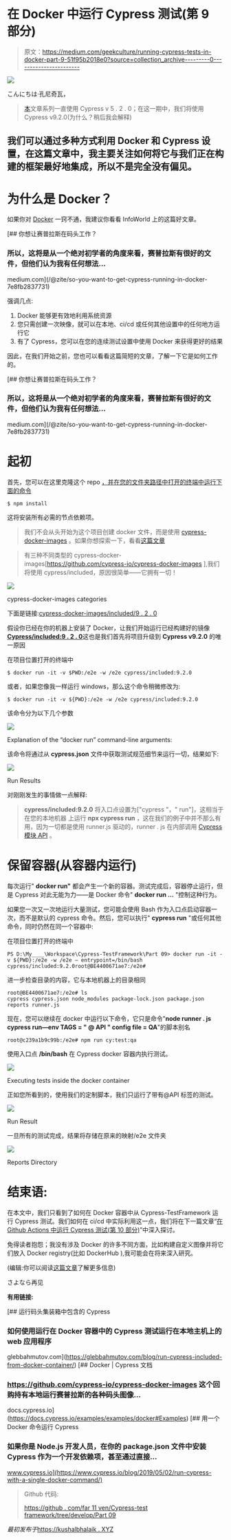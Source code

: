 # 在 Docker 中运行 Cypress 测试(第 9 部分)

> 原文：<https://medium.com/geekculture/running-cypress-tests-in-docker-part-9-51f95b2018e0?source=collection_archive---------0----------------------->

![](img/7a931496e196ee9555077373c461de78.png)

こんにちは·孔尼奇瓦，

> [本](https://kushalbhalaik.xyz/blog/building-a-test-automation-framework-using-cypress-io-part-1/)文章系列一直使用 Cypress v 5 . 2 . 0；在这一期中，我们将使用 Cypress v9.2.0(为什么？稍后我会解释)

## 我们可以通过多种方式利用 Docker 和 Cypress 设置，在这篇文章中，我主要关注如何将它与我们正在构建的框架最好地集成，所以不是完全没有偏见。

# 为什么是 Docker？

如果你对 [Docker](http://docker.com) 一窍不通，我建议你看看 InfoWorld 上的这篇好文章。

[](/@zite/so-you-want-to-get-cypress-running-in-docker-7e8fb2837731) [## 你想让赛普拉斯在码头工作？

### 所以，这将是从一个绝对初学者的角度来看，赛普拉斯有很好的文件，但他们认为我有任何想法…

medium.com](/@zite/so-you-want-to-get-cypress-running-in-docker-7e8fb2837731) 

强调几点:

1.  Docker 能够更有效地利用系统资源
2.  您只需创建一次映像，就可以在本地、ci/cd 或任何其他设置中的任何地方运行它
3.  有了 Cypress，您可以在您的连续测试设置中使用 Docker 来获得更好的结果

因此，在我们开始之前，您也可以看看这篇简短的文章，了解一下它是如何工作的。

[](/@zite/so-you-want-to-get-cypress-running-in-docker-7e8fb2837731) [## 你想让赛普拉斯在码头工作？

### 所以，这将是从一个绝对初学者的角度来看，赛普拉斯有很好的文件，但他们认为我有任何想法…

medium.com](/@zite/so-you-want-to-get-cypress-running-in-docker-7e8fb2837731) 

# 起初

首先，您可以在这里克隆这个 repo [，并在您的文件夹路径中打开的终端中运行下面的命令](https://github.com/far11ven/Cypress-TestFramework/tree/develop/Part%2009)

```
$ npm install
```

这将安装所有必需的节点依赖项。

> 我们不会从头开始为这个项目创建 docker 文件，而是使用 [cypress-docker-images](https://github.com/cypress-io/cypress-docker-images) 。如果你想探索一下，看看[这篇文章](https://www.mariedrake.com/post/using-docker-to-run-your-cypress-tests)

> 有三种不同类型的 cypress-docker-images[https://github.com/cypress-io/cypress-docker-images ],我们将使用 cypress/included，原因很简单——它拥有一切！

![](img/dd377e54c305fcaf29be2f8570f9160c.png)

cypress-docker-images categories

下面是链接:[cypress-docker-images/included/9 . 2 . 0](https://github.com/cypress-io/cypress-docker-images/tree/master/included/9.2.0)

假设你已经在你的机器上安装了 Docker，让我们开始运行已经构建好的镜像[**Cypress/included:9 . 2 . 0**](https://github.com/cypress-io/cypress-docker-images/tree/master/included/9.2.0)这也是我们首先将项目升级到 **Cypress v9.2.0** 的唯一原因

在项目位置打开的终端中

```
$ docker run -it -v $PWD:/e2e -w /e2e cypress/included:9.2.0
```

或者，如果您像我一样运行 windows，那么这个命令稍微修改为:

```
$ docker run -it -v ${PWD}:/e2e -w /e2e cypress/included:9.2.0
```

该命令分为以下几个参数

![](img/107fbe01604f79846a7b4beca8271cf0.png)

Explanation of the “docker run” command-line arguments:

该命令将通过从 **cypress.json** 文件中获取测试规范细节来运行一切，结果如下:

![](img/78ada4f05e074230128179f4b3af9f12.png)

Run Results

对刚刚发生的事情做一点解释:

> **cypress/included:9.2.0** 将入口点设置为["cypress "，" run"]，这相当于在您的本地机器
> 上运行 **npx cypress run** ，这在我们的例子中并不那么有用，因为一切都是使用 runner.js 驱动的，runner . js 在内部调用 [Cypress 模块 API](https://docs.cypress.io/guides/guides/module-api) 。

# 保留容器(从容器内运行)

每次运行" **docker run"** 都会产生一个新的容器。测试完成后，容器停止运行，但是 Cypress 对此无能为力——是 Docker 命令" **docker run …** "控制这种行为。

如果您一次又一次地运行大量测试，您可能会使用 Bash 作为入口点启动容器一次，而不是默认的 cypress 命令。然后，您可以执行" **cypress run** "或任何其他命令，同时仍然在同一个容器中:

在项目位置打开的终端中

```
PS D:\My____\Workspace\Cypress-TestFramework\Part 09> docker run -it -v ${PWD}:/e2e -w /e2e — entrypoint=/bin/bash cypress/included:9.2.0root@BE4400671ae7:/e2e#
```

进一步检查目录的内容，它与本地机器上的目录相同

```
root@BE4400671ae7:/e2e# ls 
cypress cypress.json node_modules package-lock.json package.json reports runner.js
```

现在，您可以继续在 docker 中运行以下命令，它只是命令"**node runner . js cypress run—env TAGS = " @ API " config file = QA**"的脚本别名

```
root@c239a1b9c99b:/e2e# npm run cy:test:qa
```

使用入口点 **/bin/bash** 在 Cypress docker 容器内执行测试。

![](img/1f2cec1f70b369529e92230b7e8df6b0.png)

Executing tests inside the docker container

正如您所看到的，使用我们的定制脚本，我们只运行了带有@API 标签的测试。

![](img/74c21ce1868dbc0459ff98b3b24bcdb0.png)

Run Result

一旦所有的测试完成，结果将存储在原来的映射/e2e 文件夹

![](img/f47ab069f85e4cb1270cedb4a6ea4310.png)

Reports Directory

# 结束语:

在本文中，我们只看到了如何在 Docker 容器中从 Cypress-TestFramework 运行 Cypress 测试。我们如何在 ci/cd 中实际利用这一点，我们将在下一篇文章“[在 Github Actions 中运行 Cypress 测试(第 10 部分)](https://kushalbhalaik.medium.com/running-cypress-tests-in-github-actions-part-10-8a3d406668bc)”中深入探讨。

免得读者抱怨；我没有涉及 Docker 的许多不同方面，比如构建自定义图像并将它们放入 Docker registry(比如 DockerHub ),我可能会在将来深入研究。

(编辑:你可以阅读[这篇文章](https://kushalbhalaik.xyz/blog/building-custom-docker-images-from-cypress-included/)了解更多信息)

さよなら再见

**有用链接:**

 [## 运行码头集装箱中包含的 Cypress

### 如何使用运行在 Docker 容器中的 Cypress 测试运行在本地主机上的 web 应用程序

glebbahmutov.com](https://glebbahmutov.com/blog/run-cypress-included-from-docker-container/) [](https://docs.cypress.io/examples/examples/docker#Examples) [## Docker | Cypress 文档

### https://github.com/cypress-io/cypress-docker-images 这个回购持有本地运行赛普拉斯的各种码头图像…

docs.cypress.io](https://docs.cypress.io/examples/examples/docker#Examples) [](https://www.cypress.io/blog/2019/05/02/run-cypress-with-a-single-docker-command/) [## 用一个 Docker 命令运行 Cypress

### 如果你是 Node.js 开发人员，在你的 package.json 文件中安装 Cypress 作为一个开发依赖项，甚至通过直接…

www.cypress.io](https://www.cypress.io/blog/2019/05/02/run-cypress-with-a-single-docker-command/) 

> Github 代码:
> 
> [https://github . com/far 11 ven/Cypress-test framework/tree/develop/Part 09](https://github.com/far11ven/Cypress-TestFramework/tree/develop/Part%2009)

*最初发布于*[https://kushalbhalaik . XYZ](https://kushalbhalaik.xyz/blog/running-cypress-tests-in-docker-part-9/)